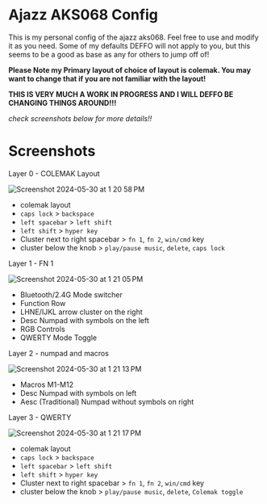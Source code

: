 
# Ajazz AKS068 Config
This is my personal config of the ajazz aks068. Feel free to use and modify it as you need. Some of my defaults DEFFO will not apply to you, but this seems to be a good as base as any for others to jump off of! 

**Please Note my Primary layout of choice of layout is colemak. You may want to change that if you are not familiar with the layout!**

**THIS IS VERY MUCH A WORK IN PROGRESS AND I WILL DEFFO BE CHANGING THINGS AROUND!!!**

 *check screenshots below for more details!!*

# Screenshots

Layer 0 - COLEMAK Layout

![Screenshot 2024-05-30 at 1 20 58 PM](https://github.com/artsyfriedchicken/aks068-pro-config/assets/100123017/35620e90-5453-43ce-b2f8-2944a15e425c)

- colemak layout
- `caps lock` > `backspace`
- `left spacebar` > `left shift`
- `left shift` > `hyper key`
- Cluster next to right spacebar > `fn 1`, `fn 2`, `win/cmd` key
- cluster below the knob > `play/pause music`, `delete`, `caps lock`


Layer 1 - FN 1
  
![Screenshot 2024-05-30 at 1 21 05 PM](https://github.com/artsyfriedchicken/aks068-pro-config/assets/100123017/fbf02507-d647-4cec-a391-783b19791238)

- Bluetooth/2.4G Mode switcher
- Function Row
- LHNE/IJKL arrow cluster on the right
- Desc Numpad with symbols on the left
- RGB Controls
- QWERTY Mode Toggle

Layer 2 - numpad and macros

![Screenshot 2024-05-30 at 1 21 13 PM](https://github.com/artsyfriedchicken/aks068-pro-config/assets/100123017/01892457-d6ba-4935-99aa-71085723556d)

- Macros M1-M12
- Desc Numpad with symbols on left
- Aesc (Traditional) Numpad without symbols on right

Layer 3 - QWERTY 

![Screenshot 2024-05-30 at 1 21 17 PM](https://github.com/artsyfriedchicken/aks068-pro-config/assets/100123017/872e25dc-cee3-4e16-a109-830531d27d36)

- colemak layout
- `caps lock` > `backspace`
- `left spacebar` > `left shift`
- `left shift` > `hyper key`
- Cluster next to right spacebar > `fn 1`, `fn 2`, `win/cmd` key
- cluster below the knob > `play/pause music`, `delete`, `Colemak toggle`
  
